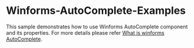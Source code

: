 # Winforms-AutoComplete-Examples
This sample demonstrates how to use Winforms AutoComplete component and its properties. For more details please refer [What is winforms AutoComplete](https://www.syncfusion.com/kb/1086/what-is-the-autocomplete-control).
 
